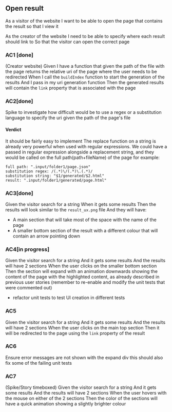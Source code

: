 ## Open result
As a visitor of the website
I want to be able to open the page that contains the result
so that I view it

As the creator of the website
I need to be able to specify where each result should link to
So that the visitor can open the correct page

### AC1 [done]
(Creator website)
Given I have a function that given the path of the file with the page returns the relative uri of the page where the user needs to be redirected
When I call the `buildIndex` function to start the generation of the results
And I pass in my uri generation function
Then the generated results will contain the `link` property that is associated with the page

### AC2[done]
Spike to investigate how difficult would be to use a regex or a substitution language to specify the uri given the path of the page's file
#### Verdict
It should be fairly easy to implement
The replace function on a string is already very powerful when used with regular expressions.
We could have a passed in regular expression alongside a replacement string, and they would be called on the full path(path+fileName) of the page
for example:
```
full path: ".input/folder1/page.json"
substitution regex: /(.*)\/(.*)\.(.*)/
substitution string: "$1/generated/$2.html"
result: ".input/folder1/generated/page.html"
```

### AC3[done]
Given the visitor search for a string
When it gets some results
Then the results will look similar to the `result_ux.png` file
And they will have:
- A main section that will take most of the space with the name of the page
- A smaller bottom section of the result with a different colour that will contain an arrow pointing down

### AC4[in progress]
Given the visitor search for a string
And it gets some results
And the results will have 2 sections
When the user clicks on the smaller bottom section
Then the section will expand with an animation downwards showing the content of the page with the highlighted content, as already described in previous user stories
(remember to re-enable and modify the unit tests that were commented out)
- refactor unit tests to test UI creation in different tests

### AC5
Given the visitor search for a string
And it gets some results
And the results will have 2 sections
When the user clicks on the main top section
Then it will be redirected to the page using the `link` property of the result

### AC6
Ensure error messages are not shown with the expand div
this should also fix some of the failing unit tests

### AC7
(Spike/Story timeboxed)
Given the visitor search for a string
And it gets some results
And the results will have 2 sections
When the user hovers with the mouse on either of the 2 sections
Then the color of the sections will have a quick animation showing a slightly brighter colour
